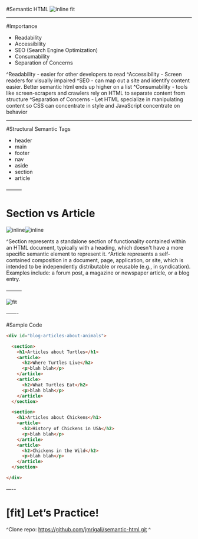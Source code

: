 #Semantic HTML
![inline fit](http://mercercognitivepsychology.pbworks.com/f/1353889292/semantic%20image%201.gif)

---

#Importance
- Readability
- Accessibility
- SEO (Search Engine Optimization)
- Consumability
- Separation of Concerns

^Readability - easier for other developers to read
^Accessibility -  Screen readers for visually impaired
^SEO - can map out a site and identify content easier. Better semantic html ends up higher on a list
^Consumability - tools like screen-scrapers and crawlers rely on HTML to separate content from structure
^Separation of Concerns - Let HTML specialize in manipulating content so CSS can concentrate in style and JavaScript concentrate on behavior

---

#Structural Semantic Tags
- header
- main
- footer
- nav
- aside
- section
- article


———

# Section vs Article

![inline](https://assets.hongkiat.com/uploads/html-5-semantics/document-outline-example.jpg)![inline](http://3.bp.blogspot.com/-o8GEeJFEMiE/UnkasLq6ziI/AAAAAAAAATI/2qrUcjQGfYI/s1600/semantics-image.jpg)

^Section represents a standalone section of functionality contained within an HTML document, typically with a heading, which doesn't have a more specific semantic element to represent it.
^Article represents a self-contained composition in a document, page, application, or site, which is intended to be independently distributable or reusable (e.g., in syndication). Examples include: a forum post, a magazine or newspaper article, or a blog entry.

———

![fit](http://html5doctor.com/downloads/h5d-sectioning-flowchart.png)

——-

#Sample Code

```HTML
<div id="blog-articles-about-animals">

  <section>
    <h1>Articles about Turtles</h1>
    <article>
      <h2>Where Turtles Live</h2>
      <p>blah blah</p>
    </article>
    <article>
      <h2>What Turtles Eat</h2>
      <p>blah blah</p>
    </article>
  </section>

  <section>
    <h1>Articles about Chickens</h1>
    <article>
      <h2>History of Chickens in USA</h2>
      <p>blah blah</p>
    </article>
    <article>
      <h2>Chickens in the Wild</h2>
      <p>blah blah</p>
    </article>
  </section>

</div>
```

—--

# [fit] Let’s Practice!

^Clone repo: https://github.com/jmrigali/semantic-html.git
^ 